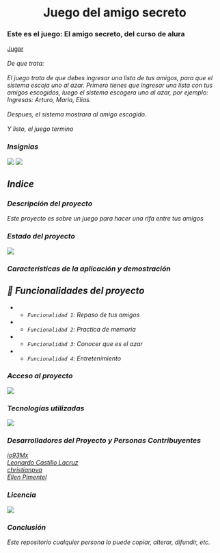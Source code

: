



<h1 align='center'> Juego del amigo secreto </h1>

<h3>Este es el juego: El amigo secreto, del curso de alura</h3> <a href="https://io93mx.github.io/alura-amigo-secreto/">Jugar</a><br><br>
<em>De que trata:<em><br><br>El juego trata de que debes ingresar una lista de tus amigos, para que el sistema escoja uno al azar. Primero tienes que ingresar una lista con tus amigos escogidos, luego el sistema escogera uno al azar, por ejemplo: Ingresas: Arturo, Maria, Elias.<br><br>Despues, el sistema mostrara al amigo escogido.<br><br>Y listo, el juego termino 

<h3> Insignias </h3>
<em align="left">
   <img src="https://img.shields.io/badge/STATUS-EN%20FUNCIONAMIENTO-green">
   </em>
<em align="center">
   <img src="https://img.shields.io/badge/STATUS-OPEN%20SOURCE-yellow">
   </em>

<!--Imagen-de-portada -->

<h2> Indice </h2>
   
<h3>Descripción del proyecto </h3> <!--descripción-del-proyecto-->
<p>  Este proyecto es sobre un juego para hacer una rifa entre tus amigos </p>

<h3> Estado del proyecto </h3>
<em align="center">
   <img src="https://img.shields.io/badge/STATUS-SE%20PUEDE%20MEJORAR-blue">
   </em>

<h3>Características de la aplicación y demostración </h3>

## :hammer: Funcionalidades del proyecto

- - `Funcionalidad 1`: Repaso de tus amigos
- - `Funcionalidad 2`: Practica de memoria
- - `Funcionalidad 3`: Conocer que es el azar
- - `Funcionalidad 4`: Entretenimiento

<h3> Acceso al proyecto </h3>

<em align="center">
   <img src="https://img.shields.io/badge/STATUS-GIT%20HUB%20io93Mx-blue">
   </em>

<!--
<p align="center">
:construction: Proyecto de codigo abierto :construction:
</p>
-->

<h3> Tecnologías utilizadas </h3>

<em align="center">
   <img src="https://img.shields.io/badge/BUILT%20IN-HTML%20CSS%20JS-red">
   </em>

<h3> Desarrolladores del Proyecto y Personas Contribuyentes </h3>

<a href="https://github.com/io93Mx">io93Mx</a><br>
<a href="https://github.com/ljcl79">Leonardo Castillo Lacruz</a><br>
<a href="https://github.com/christianpva">christianpva</a><br>
<a href="https://github.com/Ellen-code">Ellen Pimentel</a>


<!--
| [<img src="https://avatars.githubusercontent.com/u/37356058?v=4" width=115><br><sub>Camila Fernanda Alves</sub>](https://github.com/camilafernanda) |  [<img src="https://avatars.githubusercontent.com/u/71970858?v=4" width=115><br><sub>Ellen Pimentel</sub>]([https://github.com/guilhermeonrails](https://github.com/ellenpimentel)) |  [<img src="https://avatars.githubusercontent.com/u/91544872?v=4" width=115><br><sub>Génesys Rondón</sub>](https://github.com/genesysaluralatam) |
| :---: | :---: | :---: |
-->

<h3> Licencia </h3>

<em align="left">
   <img src="https://img.shields.io/badge/LICENSE-CREATIVE%20COMMONS%20LICENSED-green">
   </em>

<h3> Conclusión </h3>

Este repositorio cualquier persona lo puede copiar, alterar, difundir, etc. 
